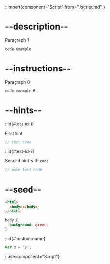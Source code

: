 ::import{component="Script" from="./script.md" }

# --description--

Paragraph 1

```html
code example
```

# --instructions--

Paragraph 0

```html
code example 0
```

# --hints--

::id{#test-id-1}

First hint

```js
// test code
```

::id{#test-id-2}

Second hint with <code>code</code>

```js
// more test code
```

# --seed--

```html
<html>
  <body></body>
</html>
```

```css
body {
  background: green;
}
```

::id{#custom-name}

```js
var x = 'y';
```

::use{component="Script"}
